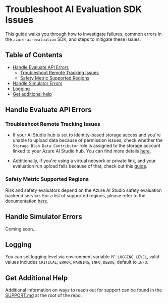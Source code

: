 # Troubleshoot AI Evaluation SDK Issues

This guide walks you through how to investigate failures, common errors in the `azure-ai-evaluation` SDK, and steps to mitigate these issues.

## Table of Contents

- [Handle Evaluate API Errors](#handle-evaluate-api-errors)
  - [Troubleshoot Remote Tracking Issues](#troubleshoot-remote-tracking-issues)
  - [Safety Metric Supported Regions](#safety-metric-supported-regions)
- [Handle Simulator Errors](#handle-simulator-errors)
- [Logging](#logging)
- [Get additional help](#get-additional-help)

## Handle Evaluate API Errors

### Troubleshoot Remote Tracking Issues

- If your AI Studio hub is set to identity-based storage access and you're unable to upload data because of permission issues, check whether the `Storage Blob Data Contributor` role is assigned to the storage account linked to your Azure AI Studio hub. You can find more details [here](https://review.learn.microsoft.com/azure/ai-studio/how-to/disable-local-auth).

- Additionally, if you're using a virtual network or private link, and your evaluation run upload fails because of that, check out this [guide](https://docs.microsoft.com/azure/machine-learning/how-to-enable-studio-virtual-network#access-data-using-the-studio).

### Safety Metric Supported Regions

Risk and safety evaluators depend on the Azure AI Studio safety evaluation backend service. For a list of supported regions, please refer to the documentation [here](https://learn.microsoft.com/azure/ai-studio/how-to/develop/evaluate-sdk#risk-and-safety-evaluators).

## Handle Simulator Errors

Coming soon...

## Logging

You can set logging level via environment variable `PF_LOGGING_LEVEL`, valid values includes `CRITICAL`, `ERROR`, `WARNING`, `INFO`, `DEBUG`, default to `INFO`.

## Get Additional Help

Additional information on ways to reach out for support can be found in the [SUPPORT.md](https://github.com/Azure/azure-sdk-for-python/blob/main/SUPPORT.md) at the root of the repo.
